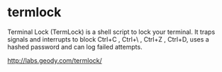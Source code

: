 # termlock

Terminal Lock (TermLock) is a shell script to lock your terminal. It traps signals and interrupts to block Ctrl+C , Ctrl+\ , Ctrl+Z , Ctrl+D, uses a hashed password and can log failed attempts.

http://labs.geody.com/termlock/

